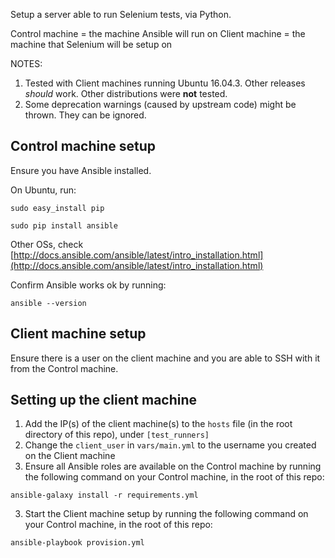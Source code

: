 Setup a server able to run Selenium tests, via Python.

Control machine = the machine Ansible will run on
Client machine = the machine that Selenium will be setup on

NOTES: 
1. Tested with Client machines running Ubuntu 16.04.3. Other releases *should* work. Other distributions were **not** tested.
2. Some deprecation warnings (caused by upstream code) might be thrown. They can be ignored.

Control machine setup
---------------------

Ensure you have Ansible installed.

On Ubuntu, run:

`sudo easy_install pip`

`sudo pip install ansible`

Other OSs, check [http://docs.ansible.com/ansible/latest/intro_installation.html](http://docs.ansible.com/ansible/latest/intro_installation.html)

Confirm Ansible works ok by running:

`ansible --version`


Client machine setup
--------------------

Ensure there is a user on the client machine and you are able to SSH with it from the Control machine.


Setting up the client machine
-----------------------------

1. Add the IP(s) of the client machine(s) to the `hosts` file (in the root directory of this repo), under `[test_runners]`
2. Change the `client_user` in `vars/main.yml` to the username you created on the Client machine
3. Ensure all Ansible roles are available on the Control machine by running the following command on your Control machine, in the root of this repo:

`ansible-galaxy install -r requirements.yml`

3. Start the Client machine setup by running the following command on your Control machine, in the root of this repo:

`ansible-playbook provision.yml`